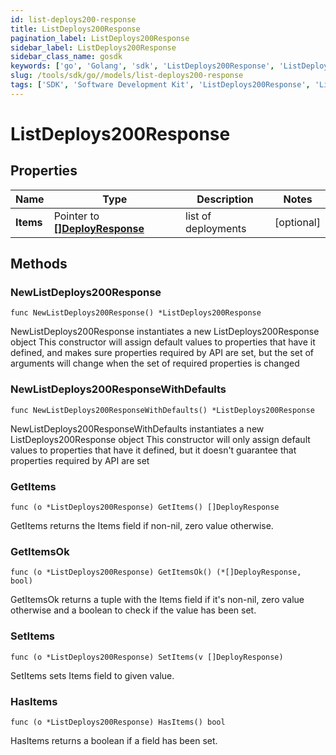 ```yaml
---
id: list-deploys200-response
title: ListDeploys200Response
pagination_label: ListDeploys200Response
sidebar_label: ListDeploys200Response
sidebar_class_name: gosdk
keywords: ['go', 'Golang', 'sdk', 'ListDeploys200Response', 'ListDeploys200Response'] 
slug: /tools/sdk/go//models/list-deploys200-response
tags: ['SDK', 'Software Development Kit', 'ListDeploys200Response', 'ListDeploys200Response']
---
```


# ListDeploys200Response

## Properties

Name | Type | Description | Notes
------------ | ------------- | ------------- | -------------
**Items** | Pointer to [**[]DeployResponse**](deploy-response) | list of deployments | [optional] 

## Methods

### NewListDeploys200Response

`func NewListDeploys200Response() *ListDeploys200Response`

NewListDeploys200Response instantiates a new ListDeploys200Response object
This constructor will assign default values to properties that have it defined,
and makes sure properties required by API are set, but the set of arguments
will change when the set of required properties is changed

### NewListDeploys200ResponseWithDefaults

`func NewListDeploys200ResponseWithDefaults() *ListDeploys200Response`

NewListDeploys200ResponseWithDefaults instantiates a new ListDeploys200Response object
This constructor will only assign default values to properties that have it defined,
but it doesn't guarantee that properties required by API are set

### GetItems

`func (o *ListDeploys200Response) GetItems() []DeployResponse`

GetItems returns the Items field if non-nil, zero value otherwise.

### GetItemsOk

`func (o *ListDeploys200Response) GetItemsOk() (*[]DeployResponse, bool)`

GetItemsOk returns a tuple with the Items field if it's non-nil, zero value otherwise
and a boolean to check if the value has been set.

### SetItems

`func (o *ListDeploys200Response) SetItems(v []DeployResponse)`

SetItems sets Items field to given value.

### HasItems

`func (o *ListDeploys200Response) HasItems() bool`

HasItems returns a boolean if a field has been set.


